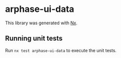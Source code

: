# arphase-ui-data

This library was generated with [Nx](https://nx.dev).

## Running unit tests

Run `nx test arphase-ui-data` to execute the unit tests.
